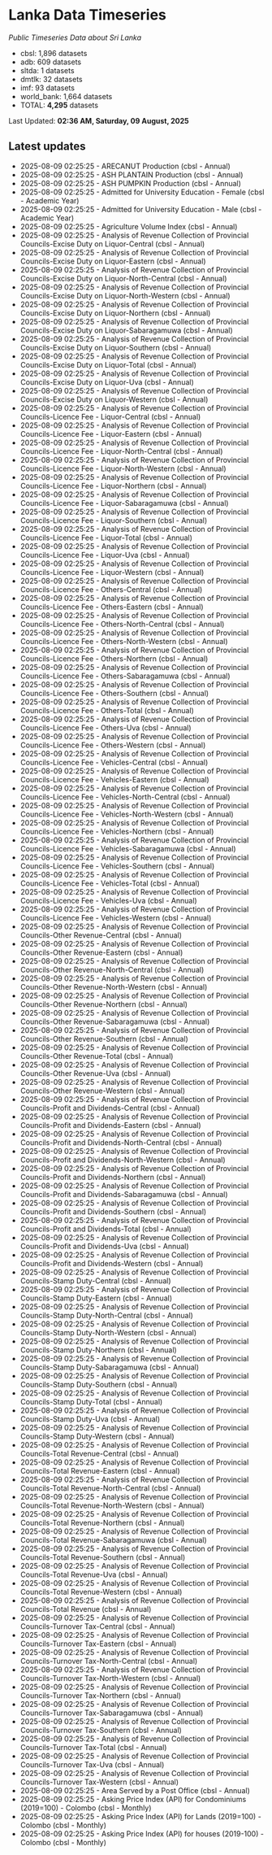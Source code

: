 # Lanka Data Timeseries
*Public Timeseries Data about Sri Lanka*

* cbsl: 1,896 datasets
* adb: 609 datasets
* sltda: 1 datasets
* dmtlk: 32 datasets
* imf: 93 datasets
* world_bank: 1,664 datasets
* TOTAL: **4,295** datasets

Last Updated: **02:36 AM, Saturday, 09 August, 2025**

## Latest updates

* 2025-08-09 02:25:25 - ARECANUT Production (cbsl - Annual)
* 2025-08-09 02:25:25 - ASH PLANTAIN Production (cbsl - Annual)
* 2025-08-09 02:25:25 - ASH PUMPKIN Production (cbsl - Annual)
* 2025-08-09 02:25:25 - Admitted for University Education - Female (cbsl - Academic Year)
* 2025-08-09 02:25:25 - Admitted for University Education - Male (cbsl - Academic Year)
* 2025-08-09 02:25:25 - Agriculture Volume Index (cbsl - Annual)
* 2025-08-09 02:25:25 - Analysis of Revenue Collection of Provincial Councils-Excise Duty on Liquor-Central (cbsl - Annual)
* 2025-08-09 02:25:25 - Analysis of Revenue Collection of Provincial Councils-Excise Duty on Liquor-Eastern (cbsl - Annual)
* 2025-08-09 02:25:25 - Analysis of Revenue Collection of Provincial Councils-Excise Duty on Liquor-North-Central (cbsl - Annual)
* 2025-08-09 02:25:25 - Analysis of Revenue Collection of Provincial Councils-Excise Duty on Liquor-North-Western (cbsl - Annual)
* 2025-08-09 02:25:25 - Analysis of Revenue Collection of Provincial Councils-Excise Duty on Liquor-Northern (cbsl - Annual)
* 2025-08-09 02:25:25 - Analysis of Revenue Collection of Provincial Councils-Excise Duty on Liquor-Sabaragamuwa (cbsl - Annual)
* 2025-08-09 02:25:25 - Analysis of Revenue Collection of Provincial Councils-Excise Duty on Liquor-Southern (cbsl - Annual)
* 2025-08-09 02:25:25 - Analysis of Revenue Collection of Provincial Councils-Excise Duty on Liquor-Total (cbsl - Annual)
* 2025-08-09 02:25:25 - Analysis of Revenue Collection of Provincial Councils-Excise Duty on Liquor-Uva (cbsl - Annual)
* 2025-08-09 02:25:25 - Analysis of Revenue Collection of Provincial Councils-Excise Duty on Liquor-Western (cbsl - Annual)
* 2025-08-09 02:25:25 - Analysis of Revenue Collection of Provincial Councils-Licence Fee - Liquor-Central (cbsl - Annual)
* 2025-08-09 02:25:25 - Analysis of Revenue Collection of Provincial Councils-Licence Fee - Liquor-Eastern (cbsl - Annual)
* 2025-08-09 02:25:25 - Analysis of Revenue Collection of Provincial Councils-Licence Fee - Liquor-North-Central (cbsl - Annual)
* 2025-08-09 02:25:25 - Analysis of Revenue Collection of Provincial Councils-Licence Fee - Liquor-North-Western (cbsl - Annual)
* 2025-08-09 02:25:25 - Analysis of Revenue Collection of Provincial Councils-Licence Fee - Liquor-Northern (cbsl - Annual)
* 2025-08-09 02:25:25 - Analysis of Revenue Collection of Provincial Councils-Licence Fee - Liquor-Sabaragamuwa (cbsl - Annual)
* 2025-08-09 02:25:25 - Analysis of Revenue Collection of Provincial Councils-Licence Fee - Liquor-Southern (cbsl - Annual)
* 2025-08-09 02:25:25 - Analysis of Revenue Collection of Provincial Councils-Licence Fee - Liquor-Total (cbsl - Annual)
* 2025-08-09 02:25:25 - Analysis of Revenue Collection of Provincial Councils-Licence Fee - Liquor-Uva (cbsl - Annual)
* 2025-08-09 02:25:25 - Analysis of Revenue Collection of Provincial Councils-Licence Fee - Liquor-Western (cbsl - Annual)
* 2025-08-09 02:25:25 - Analysis of Revenue Collection of Provincial Councils-Licence Fee - Others-Central (cbsl - Annual)
* 2025-08-09 02:25:25 - Analysis of Revenue Collection of Provincial Councils-Licence Fee - Others-Eastern (cbsl - Annual)
* 2025-08-09 02:25:25 - Analysis of Revenue Collection of Provincial Councils-Licence Fee - Others-North-Central (cbsl - Annual)
* 2025-08-09 02:25:25 - Analysis of Revenue Collection of Provincial Councils-Licence Fee - Others-North-Western (cbsl - Annual)
* 2025-08-09 02:25:25 - Analysis of Revenue Collection of Provincial Councils-Licence Fee - Others-Northern (cbsl - Annual)
* 2025-08-09 02:25:25 - Analysis of Revenue Collection of Provincial Councils-Licence Fee - Others-Sabaragamuwa (cbsl - Annual)
* 2025-08-09 02:25:25 - Analysis of Revenue Collection of Provincial Councils-Licence Fee - Others-Southern (cbsl - Annual)
* 2025-08-09 02:25:25 - Analysis of Revenue Collection of Provincial Councils-Licence Fee - Others-Total (cbsl - Annual)
* 2025-08-09 02:25:25 - Analysis of Revenue Collection of Provincial Councils-Licence Fee - Others-Uva (cbsl - Annual)
* 2025-08-09 02:25:25 - Analysis of Revenue Collection of Provincial Councils-Licence Fee - Others-Western (cbsl - Annual)
* 2025-08-09 02:25:25 - Analysis of Revenue Collection of Provincial Councils-Licence Fee - Vehicles-Central (cbsl - Annual)
* 2025-08-09 02:25:25 - Analysis of Revenue Collection of Provincial Councils-Licence Fee - Vehicles-Eastern (cbsl - Annual)
* 2025-08-09 02:25:25 - Analysis of Revenue Collection of Provincial Councils-Licence Fee - Vehicles-North-Central (cbsl - Annual)
* 2025-08-09 02:25:25 - Analysis of Revenue Collection of Provincial Councils-Licence Fee - Vehicles-North-Western (cbsl - Annual)
* 2025-08-09 02:25:25 - Analysis of Revenue Collection of Provincial Councils-Licence Fee - Vehicles-Northern (cbsl - Annual)
* 2025-08-09 02:25:25 - Analysis of Revenue Collection of Provincial Councils-Licence Fee - Vehicles-Sabaragamuwa (cbsl - Annual)
* 2025-08-09 02:25:25 - Analysis of Revenue Collection of Provincial Councils-Licence Fee - Vehicles-Southern (cbsl - Annual)
* 2025-08-09 02:25:25 - Analysis of Revenue Collection of Provincial Councils-Licence Fee - Vehicles-Total (cbsl - Annual)
* 2025-08-09 02:25:25 - Analysis of Revenue Collection of Provincial Councils-Licence Fee - Vehicles-Uva (cbsl - Annual)
* 2025-08-09 02:25:25 - Analysis of Revenue Collection of Provincial Councils-Licence Fee - Vehicles-Western (cbsl - Annual)
* 2025-08-09 02:25:25 - Analysis of Revenue Collection of Provincial Councils-Other Revenue-Central (cbsl - Annual)
* 2025-08-09 02:25:25 - Analysis of Revenue Collection of Provincial Councils-Other Revenue-Eastern (cbsl - Annual)
* 2025-08-09 02:25:25 - Analysis of Revenue Collection of Provincial Councils-Other Revenue-North-Central (cbsl - Annual)
* 2025-08-09 02:25:25 - Analysis of Revenue Collection of Provincial Councils-Other Revenue-North-Western (cbsl - Annual)
* 2025-08-09 02:25:25 - Analysis of Revenue Collection of Provincial Councils-Other Revenue-Northern (cbsl - Annual)
* 2025-08-09 02:25:25 - Analysis of Revenue Collection of Provincial Councils-Other Revenue-Sabaragamuwa (cbsl - Annual)
* 2025-08-09 02:25:25 - Analysis of Revenue Collection of Provincial Councils-Other Revenue-Southern (cbsl - Annual)
* 2025-08-09 02:25:25 - Analysis of Revenue Collection of Provincial Councils-Other Revenue-Total (cbsl - Annual)
* 2025-08-09 02:25:25 - Analysis of Revenue Collection of Provincial Councils-Other Revenue-Uva (cbsl - Annual)
* 2025-08-09 02:25:25 - Analysis of Revenue Collection of Provincial Councils-Other Revenue-Western (cbsl - Annual)
* 2025-08-09 02:25:25 - Analysis of Revenue Collection of Provincial Councils-Profit and Dividends-Central (cbsl - Annual)
* 2025-08-09 02:25:25 - Analysis of Revenue Collection of Provincial Councils-Profit and Dividends-Eastern (cbsl - Annual)
* 2025-08-09 02:25:25 - Analysis of Revenue Collection of Provincial Councils-Profit and Dividends-North-Central (cbsl - Annual)
* 2025-08-09 02:25:25 - Analysis of Revenue Collection of Provincial Councils-Profit and Dividends-North-Western (cbsl - Annual)
* 2025-08-09 02:25:25 - Analysis of Revenue Collection of Provincial Councils-Profit and Dividends-Northern (cbsl - Annual)
* 2025-08-09 02:25:25 - Analysis of Revenue Collection of Provincial Councils-Profit and Dividends-Sabaragamuwa (cbsl - Annual)
* 2025-08-09 02:25:25 - Analysis of Revenue Collection of Provincial Councils-Profit and Dividends-Southern (cbsl - Annual)
* 2025-08-09 02:25:25 - Analysis of Revenue Collection of Provincial Councils-Profit and Dividends-Total (cbsl - Annual)
* 2025-08-09 02:25:25 - Analysis of Revenue Collection of Provincial Councils-Profit and Dividends-Uva (cbsl - Annual)
* 2025-08-09 02:25:25 - Analysis of Revenue Collection of Provincial Councils-Profit and Dividends-Western (cbsl - Annual)
* 2025-08-09 02:25:25 - Analysis of Revenue Collection of Provincial Councils-Stamp Duty-Central (cbsl - Annual)
* 2025-08-09 02:25:25 - Analysis of Revenue Collection of Provincial Councils-Stamp Duty-Eastern (cbsl - Annual)
* 2025-08-09 02:25:25 - Analysis of Revenue Collection of Provincial Councils-Stamp Duty-North-Central (cbsl - Annual)
* 2025-08-09 02:25:25 - Analysis of Revenue Collection of Provincial Councils-Stamp Duty-North-Western (cbsl - Annual)
* 2025-08-09 02:25:25 - Analysis of Revenue Collection of Provincial Councils-Stamp Duty-Northern (cbsl - Annual)
* 2025-08-09 02:25:25 - Analysis of Revenue Collection of Provincial Councils-Stamp Duty-Sabaragamuwa (cbsl - Annual)
* 2025-08-09 02:25:25 - Analysis of Revenue Collection of Provincial Councils-Stamp Duty-Southern (cbsl - Annual)
* 2025-08-09 02:25:25 - Analysis of Revenue Collection of Provincial Councils-Stamp Duty-Total (cbsl - Annual)
* 2025-08-09 02:25:25 - Analysis of Revenue Collection of Provincial Councils-Stamp Duty-Uva (cbsl - Annual)
* 2025-08-09 02:25:25 - Analysis of Revenue Collection of Provincial Councils-Stamp Duty-Western (cbsl - Annual)
* 2025-08-09 02:25:25 - Analysis of Revenue Collection of Provincial Councils-Total Revenue-Central (cbsl - Annual)
* 2025-08-09 02:25:25 - Analysis of Revenue Collection of Provincial Councils-Total Revenue-Eastern (cbsl - Annual)
* 2025-08-09 02:25:25 - Analysis of Revenue Collection of Provincial Councils-Total Revenue-North-Central (cbsl - Annual)
* 2025-08-09 02:25:25 - Analysis of Revenue Collection of Provincial Councils-Total Revenue-North-Western (cbsl - Annual)
* 2025-08-09 02:25:25 - Analysis of Revenue Collection of Provincial Councils-Total Revenue-Northern (cbsl - Annual)
* 2025-08-09 02:25:25 - Analysis of Revenue Collection of Provincial Councils-Total Revenue-Sabaragamuwa (cbsl - Annual)
* 2025-08-09 02:25:25 - Analysis of Revenue Collection of Provincial Councils-Total Revenue-Southern (cbsl - Annual)
* 2025-08-09 02:25:25 - Analysis of Revenue Collection of Provincial Councils-Total Revenue-Uva (cbsl - Annual)
* 2025-08-09 02:25:25 - Analysis of Revenue Collection of Provincial Councils-Total Revenue-Western (cbsl - Annual)
* 2025-08-09 02:25:25 - Analysis of Revenue Collection of Provincial Councils-Total Revenue (cbsl - Annual)
* 2025-08-09 02:25:25 - Analysis of Revenue Collection of Provincial Councils-Turnover Tax-Central (cbsl - Annual)
* 2025-08-09 02:25:25 - Analysis of Revenue Collection of Provincial Councils-Turnover Tax-Eastern (cbsl - Annual)
* 2025-08-09 02:25:25 - Analysis of Revenue Collection of Provincial Councils-Turnover Tax-North-Central (cbsl - Annual)
* 2025-08-09 02:25:25 - Analysis of Revenue Collection of Provincial Councils-Turnover Tax-North-Western (cbsl - Annual)
* 2025-08-09 02:25:25 - Analysis of Revenue Collection of Provincial Councils-Turnover Tax-Northern (cbsl - Annual)
* 2025-08-09 02:25:25 - Analysis of Revenue Collection of Provincial Councils-Turnover Tax-Sabaragamuwa (cbsl - Annual)
* 2025-08-09 02:25:25 - Analysis of Revenue Collection of Provincial Councils-Turnover Tax-Southern (cbsl - Annual)
* 2025-08-09 02:25:25 - Analysis of Revenue Collection of Provincial Councils-Turnover Tax-Total (cbsl - Annual)
* 2025-08-09 02:25:25 - Analysis of Revenue Collection of Provincial Councils-Turnover Tax-Uva (cbsl - Annual)
* 2025-08-09 02:25:25 - Analysis of Revenue Collection of Provincial Councils-Turnover Tax-Western (cbsl - Annual)
* 2025-08-09 02:25:25 - Area Served by a Post Office (cbsl - Annual)
* 2025-08-09 02:25:25 - Asking Price Index (API) for Condominiums (2019=100) - Colombo (cbsl - Monthly)
* 2025-08-09 02:25:25 - Asking Price Index (API) for Lands (2019=100) - Colombo (cbsl - Monthly)
* 2025-08-09 02:25:25 - Asking Price Index (API) for houses (2019-100) - Colombo (cbsl - Monthly)